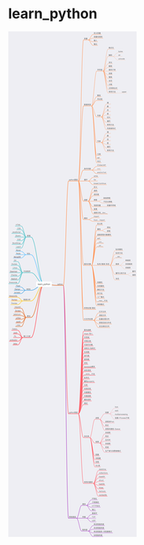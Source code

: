 # learn_python
![image](https://github.com/HenryDLC/learn_python/raw/master/images/learn_python.png)

